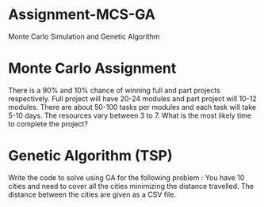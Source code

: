 # Assignment-MCS-GA
Monte Carlo Simulation and Genetic Algorithm

# Monte Carlo Assignment

There is a 90% and 10% chance of winning full and part projects
respectively. Full project will have 20-24 modules and part project will 10-12 modules.
There are about 50-100 tasks per modules and each task will take 5-10 days. The
resources vary between 3 to 7. What is the most likely time to complete the project?

# Genetic Algorithm (TSP)

Write the code to solve using GA for the following problem :
You have 10 cities and need to cover all the cities minimizing the distance travelled. The distance between the cities are given as a CSV file.
